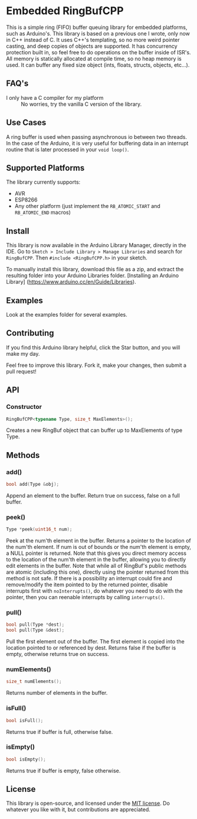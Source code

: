 # Embedded RingBufCPP

This is a simple ring (FIFO) buffer queuing library for embedded platforms, such as Arduino's. This library is based on a previous one I wrote, only now in C++ instead of C. It uses C++'s templating, so no more weird pointer casting, and deep copies of objects are supported. It has concurrency protection built in, so feel free to do operations
on the buffer inside of ISR's. All memory is statically allocated at compile time, so no heap memory is used. It can buffer any fixed size object (ints, floats, structs, objects, etc...).

## FAQ's
 <dl>
 <dt>I only have a C compiler for my platform</dt>
   <dd>No worries, try the vanilla C version of the library.</dd>
 </dl>


## Use Cases

A ring buffer is used when passing asynchronous io between two threads. In the case of the Arduino, it is very useful for buffering data in an interrupt routine that is later processed in your `void loop()`.

## Supported Platforms
The library currently supports:
- AVR
- ESP8266
- Any other platform (just implement the `RB_ATOMIC_START` and `RB_ATOMIC_END` macros)

## Install


This library is now available in the Arduino Library Manager, directly in the IDE. Go to `Sketch > Include Library > Manage Libraries` and search for `RingBufCPP`. Then `#include <RingBufCPP.h>` in your sketch.


To manually install this library, download this file as a zip, and extract the resulting folder into your Arduino Libraries folder. [Installing an Arduino Library] (https://www.arduino.cc/en/Guide/Libraries).

## Examples

Look at the examples folder for several examples.

## Contributing

If you find this Arduino library helpful, click the Star button, and you will make my day.

Feel free to improve this library. Fork it, make your changes, then submit a pull request!

## API


### Constructor

```c++
RingBufCPP<typename Type, size_t MaxElements>();
```

Creates a new RingBuf object that can buffer up to MaxElements of type Type.


## Methods


### add()

```c++
bool add(Type &obj);
```

Append an element to the buffer. Return true on success, false on a full buffer.

### peek()

```c++
Type *peek(uint16_t num);
```

Peek at the num'th element in the buffer. Returns a pointer to the location of the num'th element. If num is out of bounds or the num'th element is empty, a NULL pointer is returned. Note that this gives you direct memory access to the location of the num'th element in the buffer, allowing you to directly edit elements in the buffer. Note that while all of RingBuf's public methods are atomic (including this one), directly using the pointer returned from this method is not safe. If there is a possibility an interrupt could fire and remove/modify the item pointed to by the returned pointer, disable interrupts first with `noInterrupts()`, do whatever you need to do with the pointer, then you can reenable interrupts by calling `interrupts()`.

### pull()

```c++
bool pull(Type *dest);
bool pull(Type &dest);
```

Pull the first element out of the buffer. The first element is copied into the location pointed to or referenced by dest. Returns false if the buffer is empty, otherwise returns true on success.


### numElements()
```c++
size_t numElements();
```

Returns number of elements in the buffer.

### isFull()
```c++
bool isFull();
```

Returns true if buffer is full, otherwise false.


### isEmpty()

```c++
bool isEmpty();
```

Returns true if buffer is empty, false otherwise.

## License

This library is open-source, and licensed under the [MIT license](http://opensource.org/licenses/MIT). Do whatever you like with it, but contributions are appreciated.
